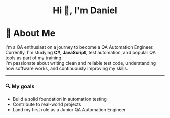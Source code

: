 <h1 align="center">Hi 👋, I'm Daniel</h1>

# 💫 About Me

I'm a QA enthusiast on a journey to become a QA Automation Engineer.  
Currently, I'm studying **C#**, **JavaScript**, test automation, and popular QA tools as part of my training.  
I'm passionate about writing clean and reliable test code, understanding how software works, and continuously improving my skills.

---

### 🔍 My goals
- Build a solid foundation in automation testing  
- Contribute to real-world projects  
- Land my first role as a Junior QA Automation Engineer





